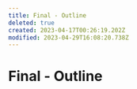 ```yaml
---
title: Final - Outline
deleted: true
created: 2023-04-17T00:26:19.202Z
modified: 2023-04-29T16:08:20.738Z
---
```


# Final - Outline


